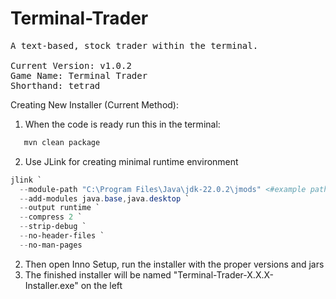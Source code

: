 # Terminal-Trader
<pre>
A text-based, stock trader within the terminal.

Current Version: v1.0.2
Game Name: Terminal Trader
Shorthand: tetrad
</pre>
Creating New Installer (Current Method):
1. When the code is ready run this in the terminal:
```powershell
   mvn clean package
```
2. Use JLink for creating minimal runtime environment
```powershell
jlink `
  --module-path "C:\Program Files\Java\jdk-22.0.2\jmods" <#example path#>`
  --add-modules java.base,java.desktop `
  --output runtime `
  --compress 2 `
  --strip-debug `
  --no-header-files `
  --no-man-pages
```
2. Then open Inno Setup, run the installer with the proper versions and jars
3. The finished installer will be named "Terminal-Trader-X.X.X-Installer.exe" on the left
